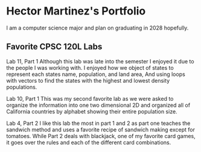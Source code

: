  # Hector Martinez's Portfolio
 
 I am a computer science major and plan on graduating in 2028 hopefully.

 ## Favorite CPSC 120L Labs

 Lab 11, Part 1 
 Although this lab was late into the semester I enjoyed it 
 due to the people I was working with. I enjoyed how we object of states to represent 
 each states name, population, and land area, And using loops with vectors to find the 
 states with the highest and lowest density populations.

 Lab 10, Part 1 
 This was my second favorite lab as we were asked to organize the 
 information into one two dimensional 2D and organized all of California countries by 
 alphabet showing their entire population size.

 Lab 4, Part 2 
 I like this lab the most in part 1 and 2 as part one teaches the 
 sandwich method and uses a favorite recipe of sandwich making except for tomatoes. 
 While Part 2 deals with blackjack, one of my favorite card games, it goes over the rules 
 and each of the different card combinations.
